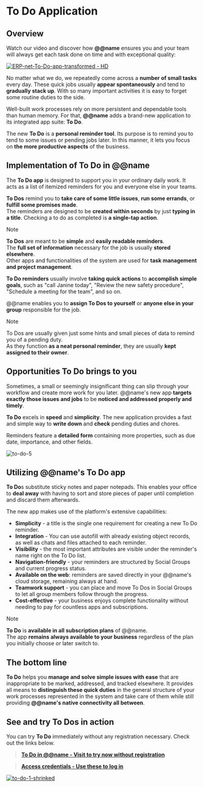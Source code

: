 # To Do Application

## Overview

Watch our video and discover how **@@name** ensures you and your team will always get each task done on time and with exceptional quality:  

[![ERP-net-To-Do-app-transformed - HD](https://github.com/k1kolev/info/assets/106669250/69f13f24-e747-47ba-b0b3-350b821e3b7a)](https://www.youtube.com/watch?v=Xdo_ryre-Ik&list=PL-2yF7gWGeLH0l9ODfgAK_mHrgP2rOVsT&index=5)

No matter what we do, we repeatedly come across a **number of small tasks** every day. 
These quick jobs usually **appear spontaneously** and tend to **gradually stack up**. 
With so many important activities it is easy to forget some routine duties to the side. 

Well-built work processes rely on more persistent and dependable tools than human memory. 
For that, **@@name** adds a brand-new application to its integrated app suite: **To Do**.  

The new **To Do** is a **personal reminder tool**. 
Its purpose is to remind you to tend to some issues or pending jobs later. 
In this manner, it lets you focus on **the more productive aspects** of the business.  

## Implementation of To Do in @@name

The **To Do app** is designed to support you in your ordinary daily work. 
It acts as a list of itemized reminders for you and everyone else in your teams.  

**To Dos** remind you to **take care of some little issues**, **run some errands**, or **fulfill some promises made**.  
The reminders are designed to be **created within seconds** by just **typing in a title**. 
Checking a to do as completed is **a single-tap action**.  

> [!NOTE]  
> **To Dos** are meant to be **simple** and **easily readable reminders**.  
> The **full set of information** necessary for the job is usually **stored elsewhere**.  
> Other apps and functionalities of the system are used for **task management and project management**.  

**To Do reminders** usually involve **taking quick actions** to **accomplish simple goals**, such as "call Janine today", "Review the new safety procedure", "Schedule a meeting for the team", and so on.  

@@name enables you to **assign To Dos to yourself** or **anyone else in your group** responsible for the job.  

> [!NOTE]  
> To Dos are usually given just some hints and small pieces of data to remind you of a pending duty.  
> As they function **as a neat personal reminder**, they are usually **kept assigned to their owner**.  

## Opportunities To Do brings to you

Sometimes, a small or seemingly insignificant thing can slip through your workflow and create more work for you later. 
@@name's new app **targets exactly those issues and jobs** to be **noticed and addressed properly and timely**.  

**To Do** excels in **speed** and **simplicity**. 
The new application provides a fast and simple way to **write down** and **check** pending duties and chores. 

Reminders feature a **detailed form** containing more properties, such as due date, importance, and other fields.  

![to-do-5](https://user-images.githubusercontent.com/106669250/206742715-76493b66-3f46-47be-8f5b-9568e227aa52.jpg)

## Utilizing @@name's To Do app

**To Do**s substitute sticky notes and paper notepads. 
This enables your office to **deal away** with having to sort and store pieces of paper until completion and discard them afterwards.  

The new app makes use of the platform's extensive capabilities:  

* **Simplicity** - a title is the single one requirement for creating a new To Do reminder. 
* **Integration** - You can use autofill with already existing object records, as well as chats and files attached to each reminder. 
* **Visibility** - the most important attributes are visible under the reminder's name right on the To Do list. 
*  **Navigation-friendly** - your reminders are structured by Social Groups and current progress status. 
* **Available on the web**: reminders are saved directly in your @@name's cloud storage, remaining always at hand. 
* **Teamwork support** - you can place and move To Dos in Social Groups to let all group members follow through the progress. 
* **Cost-effective** - your business enjoys complete functionality without needing to pay for countless apps and subscriptions.  

> [!NOTE]
> **To Do** is **available in all subscription plans** of @@name.  
> The app **remains always available to your business** regardless of the plan you initially choose or later switch to.  

## The bottom line 

**To Do** helps you **manage and solve simple issues with ease** that are inappropriate to be marked, addressed, and tracked elsewhere. 
It provides all means to **distinguish these quick duties** in the general structure of your work processes represented in the system and take care of them while still providing **@@name's native connectivity all between**.  

## See and try To Dos in action

You can try **To Do** immediately without any registration necessary. 
Check out the links below.  

> **[To Do in @@name - Visit to try now without registration](https://express-demo.my.erp.net/cl/groups/Communities_Social_Groups(531ae796-da8d-4721-ba39-c4e988b5f5ea)?section=todo)**  

> **[Access credentials - Use these to log in](~information/try-out-erp-net-express-crm.md)**  

[![to-do-1-shrinked](https://user-images.githubusercontent.com/106669250/206743455-165984ce-b790-4795-b6c0-a28e46192b31.jpg)](https://express-demo.my.erp.net/cl/groups/Communities_Social_Groups(531ae796-da8d-4721-ba39-c4e988b5f5ea)?section=todo)  
